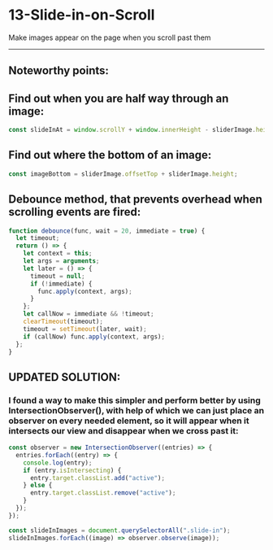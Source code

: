 # 13-Slide-in-on-Scroll

Make images appear on the page when you scroll past them

---

## Noteworthy points:

## Find out when you are half way through an image:

```javascript
const slideInAt = window.scrollY + window.innerHeight - sliderImage.height / 2;
```

## Find out where the bottom of an image:

```javascript
const imageBottom = sliderImage.offsetTop + sliderImage.height;
```

## Debounce method, that prevents overhead when scrolling events are fired:

```javascript
function debounce(func, wait = 20, immediate = true) {
  let timeout;
  return () => {
    let context = this;
    let args = arguments;
    let later = () => {
      timeout = null;
      if (!immediate) {
        func.apply(context, args);
      }
    };
    let callNow = immediate && !timeout;
    clearTimeout(timeout);
    timeout = setTimeout(later, wait);
    if (callNow) func.apply(context, args);
  };
}
```

## UPDATED SOLUTION:

### I found a way to make this simpler and perform better by using IntersectionObserver(), with help of which we can just place an observer on every needed element, so it will appear when it intersects our view and disappear when we cross past it:

```javascript
const observer = new IntersectionObserver((entries) => {
  entries.forEach((entry) => {
    console.log(entry);
    if (entry.isIntersecting) {
      entry.target.classList.add("active");
    } else {
      entry.target.classList.remove("active");
    }
  });
});

const slideInImages = document.querySelectorAll(".slide-in");
slideInImages.forEach((image) => observer.observe(image));
```
